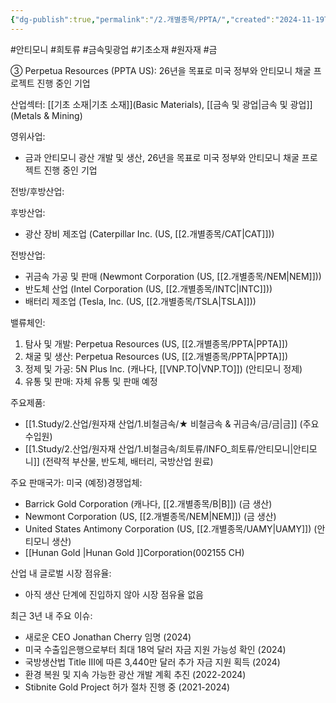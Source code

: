 ```yaml
---
{"dg-publish":true,"permalink":"/2.개별종목/PPTA/","created":"2024-11-19T16:23:11.637+09:00","updated":"2025-07-29T21:37:05.077+09:00"}
---
```


#안티모니 #희토류 #금속및광업 #기초소재 #원자재 #금 

③ Perpetua Resources (PPTA US): 26년을 목표로 미국 정부와 안티모니 채굴 프로젝트 진행 중인 기업


산업섹터: [[기초 소재\|기초 소재]](Basic Materials), [[금속 및 광업\|금속 및 광업]](Metals & Mining)

영위사업: 

- 금과 안티모니 광산 개발 및 생산, 26년을 목표로 미국 정부와 안티모니 채굴 프로젝트 진행 중인 기업

전방/후방산업:  

후방산업: 

- 광산 장비 제조업 (Caterpillar Inc. (US, [[2.개별종목/CAT\|CAT]]))  

전방산업:

- 귀금속 가공 및 판매 (Newmont Corporation (US, [[2.개별종목/NEM\|NEM]]))
- 반도체 산업 (Intel Corporation (US, [[2.개별종목/INTC\|INTC]]))
- 배터리 제조업 (Tesla, Inc. (US, [[2.개별종목/TSLA\|TSLA]]))

밸류체인:

1. 탐사 및 개발: Perpetua Resources (US, [[2.개별종목/PPTA\|PPTA]])
2. 채굴 및 생산: Perpetua Resources (US, [[2.개별종목/PPTA\|PPTA]])
3. 정제 및 가공: 5N Plus Inc. (캐나다, [[VNP.TO\|VNP.TO]]) (안티모니 정제)
4. 유통 및 판매: 자체 유통 및 판매 예정

주요제품:

- [[1.Study/2.산업/원자재 산업/1.비철금속/★ 비철금속 & 귀금속/금/금\|금]] (주요 수입원)
- [[1.Study/2.산업/원자재 산업/1.비철금속/희토류/INFO_희토류/안티모니\|안티모니]] (전략적 부산물, 반도체, 배터리, 국방산업 원료)

주요 판매국가: 미국 (예정)경쟁업체:

- Barrick Gold Corporation (캐나다, [[2.개별종목/B\|B]]) (금 생산)
- Newmont Corporation (US, [[2.개별종목/NEM\|NEM]]) (금 생산)
- United States Antimony Corporation (US, [[2.개별종목/UAMY\|UAMY]]) (안티모니 생산) 
- [[Hunan Gold \|Hunan Gold ]]Corporation(002155 CH)

산업 내 글로벌 시장 점유율: 

- 아직 생산 단계에 진입하지 않아 시장 점유율 없음

최근 3년 내 주요 이슈:

- 새로운 CEO Jonathan Cherry 임명 (2024)
- 미국 수출입은행으로부터 최대 18억 달러 자금 지원 가능성 확인 (2024)
- 국방생산법 Title III에 따른 3,440만 달러 추가 자금 지원 획득 (2024)
- 환경 복원 및 지속 가능한 광산 개발 계획 추진 (2022-2024)
- Stibnite Gold Project 허가 절차 진행 중 (2021-2024)